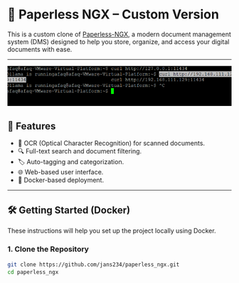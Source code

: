 # 📁 Paperless NGX – Custom Version

This is a custom clone of [Paperless-NGX](https://github.com/paperless-ngx/paperless-ngx), a modern document management system (DMS) designed to help you store, organize, and access your digital documents with ease.

---
![Setup](ollama.png)
## 🚀 Features

- 🧠 OCR (Optical Character Recognition) for scanned documents.
- 🔍 Full-text search and document filtering.
- 🏷️ Auto-tagging and categorization.
- 🌐 Web-based user interface.
- 🐳 Docker-based deployment.

---

## 🛠️ Getting Started (Docker)

These instructions will help you set up the project locally using Docker.

### 1. Clone the Repository
```bash
git clone https://github.com/jans234/paperless_ngx.git
cd paperless_ngx
